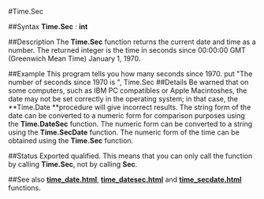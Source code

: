 
#Time.Sec

##Syntax
**Time.Sec** : **int**

##Description
The **Time.Sec** function returns the current date and time as a number. The returned integer is the time in seconds since 00:00:00 GMT (Greenwich Mean Time) January 1, 1970.

##Example
This program tells you how many seconds since 1970.
        put "The number of seconds since 1970 is ", Time.Sec
##Details
Be warned that on some computers, such as IBM PC compatibles or Apple Macintoshes, the date may not be set correctly in the operating system; in that case, the **Time.Date **procedure will give incorrect results.
The string form of the date can be converted to a numeric form for comparison purposes using the **Time.DateSec** function. The numeric form can be converted to a string using the **Time.SecDate** function. The numeric form of the time can be obtained using the **Time.Sec** function.

##Status
Exported qualified.
This means that you can only call the function by calling **Time.Sec**, not by calling **Sec**.

##See also
**[time_date.html](Time.Date)**, **[time_datesec.html](Time.DateSec)** and **[time_secdate.html](Time.SecDate)** functions.
